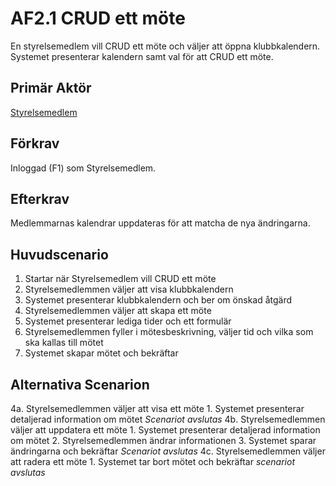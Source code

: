 # AF2.1 CRUD ett möte
En styrelsemedlem vill CRUD ett möte och väljer att öppna klubbkalendern. Systemet presenterar kalendern samt val för att CRUD ett möte.

## Primär Aktör
[Styrelsemedlem](kravspecifikation.md#styrelsemedlem)

## Förkrav
Inloggad (F1) som Styrelsemedlem.

## Efterkrav
Medlemmarnas kalendrar uppdateras för att matcha de nya ändringarna.

## Huvudscenario
1. Startar när Styrelsemedlem vill CRUD ett möte
2. Styrelsemedlemmen väljer att visa klubbkalendern
3. Systemet presenterar klubbkalendern och ber om önskad åtgärd
4. Styrelsemedlemmen väljer att skapa ett möte
5. Systemet presenterar lediga tider och ett formulär
6. Styrelsemedlemmen fyller i mötesbeskrivning, väljer tid och vilka som ska kallas till mötet
7. Systemet skapar mötet och bekräftar

## Alternativa Scenarion
4a. Styrelsemedlemmen väljer att visa ett möte
    1. Systemet presenterar detaljerad information om mötet
    *Scenariot avslutas*
4b. Styrelsemedlemmen väljer att uppdatera ett möte
    1. Systemet presenterar detaljerad information om mötet
    2. Styrelsemedlemmen ändrar informationen
    3. Systemet sparar ändringarna och bekräftar
    *Scenariot avslutas*
4c. Styrelsemedlemmen väljer att radera ett möte
    1. Systemet tar bort mötet och bekräftar
    *scenariot avslutas*